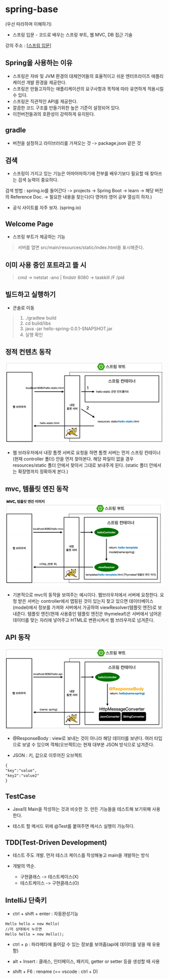 # spring-base

(우선 따라하며 이해하기)

- 스프링 입문 - 코드로 배우는 스프링 부트, 웹 MVC, DB 접근 기술

강의 주소 : [[스프링 입문]](https://www.inflearn.com/course/%EC%8A%A4%ED%94%84%EB%A7%81-%EC%9E%85%EB%AC%B8-%EC%8A%A4%ED%94%84%EB%A7%81%EB%B6%80%ED%8A%B8)

## Spring을 사용하는 이유

- 스프링은 자바 및 JVM 환경의 대체언어들의 효율적이고 쉬운 엔터프라이즈 애플리케이션 개발 환경을 제공한다.
- 스프링은 만들고자하는 애플리케이션의 요구사항과 목적에 따라 유연하게 적용시킬수 있다.
- 스프링은 직관적인 API를 제공한다.
- 깔끔한 코드 구조를 만들기위한 높은 기준이 설정되어 있다.
- 이전버전들과의 호환성이 강력하게 유지된다.

## gradle

- 버전을 설정하고 라이브러리를 가져오는 것 -> package.json 같은 것

## 검색

- 스프링이 가지고 있는 기능은 어마어마하기에 전부를 배우기보다 필요할 때 찾아쓰는 검색 능력이 중요하다.
  
검색 방법 : spring.io를 들어간다 -> projects -> Spring Boot -> learn -> 해당 버전의 Reference Doc. -> 필요한 내용을 찾는다(다 영어라 영어 공부 열심히 하자.)

- 공식 사이트를 자주 보자. (spring.io)

## Welcome Page

- 스프링 부트가 제공하는 기능
> 서버를 열면 src/main/resources/static/index.html을 표시해준다.

## 이미 사용 중인 포트라고 뜰 시
>cmd -> netstat -ano | findstr 8080 -> taskkill /F /pid <PID>

## 빌드하고 실행하기

- 콘솔로 이동

>1. ./gradlew build
>2. cd build/libs
>3. java -jar hello-spring-0.0.1-SNAPSHOT.jar
>4. 실행 확인

## 정적 컨텐츠 동작

![static](./ReadmeImg/static_content.PNG)

- 웹 브라우저에서 내장 톰켓 서버로 요청을 하면 톰켓 서버는 먼저 스프링 컨테이너(현재 controller 폴더) 안을 먼저 찾아본다.
해당 파일이 없을 경우 resources/static 폴더 안에서 찾아서 그대로 보내주게 된다. (static 폴더 안에서는 확장명까지 정확하게 본다.)
  
## mvc, 템플릿 엔진 동작

![mvc](./ReadmeImg/mvc_template.PNG)

- 기본적으로 mvc의 동작을 보여주는 예시이다. 
  웹브라우저에서 서버에 요청한다. 요청 받은 서버는 controller에서 맵핑된 것이 있는지 찾고 있으면
  데이터베이스(model)에서 정보를 가져와 서버에서 가공하여 viewResolver(템플릿 엔진)로 보내준다.
  템플릿 엔진(현재 사용중인 템플릿 엔진은 thymeleaf)은 서버에서 넘어온 데이터를 맞는 자리에 넣어주고 
  HTML로 변환시켜서 웹 브라우저로 넘겨준다.
  
## API 동작

![api](./ReadmeImg/api_action.PNG)

- @ResponseBody : view로 보내는 것이 아니라 해당 데이터를 보낸다. 여러 타입으로 보낼 수 있으며
객체(오브젝트)는 현재 대부분 JSON 방식으로 넘겨준다.
  
- JSON : 키, 값으로 이루어진 오브젝트
```
{
"key":"value",
"key2":"value2"
}
```

## TestCase

- Java의 Main을 작성하는 것과 비슷한 것. 만든 기능들을 테스트해 보기위해 사용한다.

- 테스트 할 메서드 위에 @Test를 붙여주면 메서스 실행이 가능하다.

## TDD(Test-Driven Development)

- 테스트 주도 개발. 먼저 테스크 케이스를 작성해놓고 main을 개발하는 방식
  
- 개발의 역순. 
  - 구현클래스 -> 테스트케이스(X)
  - 테스트케이스 -> 구현클래스(O)

## IntelliJ 단축키
- ctrl + shift + enter : 자동완성기능

```
Hello hello = new Hello(
//저 상태에서 누르면
Hello hello = new Hello();
```

- ctrl + p : 파라메타에 들어갈 수 있는 정보를 보여줌(api에 데이터를 넣을 때 유용함)

- alt + Insert : 클래스, 인터페이스, 패키지, getter or setter 등을 생성할 때 사용

- shift + F6 : rename (== vscode : ctrl + D)
